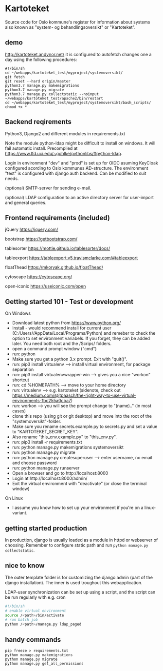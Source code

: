 # Kartoteket

Source code for Oslo kommune's register for information about systems
also known as "system- og behandlingsoversikt" or "Kartoteket".

## demo
http://kartoteket.andynor.net/
it is configured to autofetch changes one a day using the following procedures:
```
#!/bin/sh
cd ~/webapps/kartoteket_test/myproject/systemoversikt/
git fetch
git reset --hard origin/master
python3.7 manage.py makemigrations
python3.7 manage.py migrate
python3.7 manage.py collectstatic --noinput
~/webapps/kartoteket_test/apache2/bin/restart
cd ~/webapps/kartoteket_test/myproject/systemoversikt/bash_scripts/
chmod +x *
```


## Backend reqirements
Python3, Django2 and different modules in requirements.txt

Note the module python-ldap might be difficult to install on windows. It will fail automatic install. Precompiled at https://www.lfd.uci.edu/~gohlke/pythonlibs/#python-ldap.

Login in environment "dev" and "prod" is set up for OIDC asuming KeyCloak configured acording to Oslo kommunes AD-structure. The environment "test" is configured with django auth backend. Can be modified to suit needs.

(optional) SMTP-server for sending e-mail.

(optional) LDAP configuration to an active directory server for user-import and general queries.

## Frontend requirements (included)
jQuery https://jquery.com/

bootstrap https://getbootstrap.com/

tablesorter https://mottie.github.io/tablesorter/docs/

tableexport https://tableexport.v5.travismclarke.com/#tableexport

floatThead https://mkoryak.github.io/floatThead/

cytoscape https://cytoscape.org/

open-iconic https://useiconic.com/open



## Getting started 101 - Test or development
On Windows
* Download latest python from https://www.python.org/
* Install - would recommend install for current user (C:/Users/<user>/AppData/Local/Programs/Python) and remeber to check the option to set environment variabels. If you forget, they can be added later. You need both root and the /Scrips/ folders.
* open a command prompt window ("cmd")
* run: python
* Make sure you get a python 3.x prompt. Exit with "quit()".
* run: pip3 install virtualenv --> install virtual environment, for package separation
* run: pip3 install virtualenvwrapper-win --> gives you a nice "workon" shortcut
* run: cd %HOMEPATH% --> move to your home directory
* run: virtualenv <name> --> e.g. kartoteket (sidenote, check out https://medium.com/@jtpaasch/the-right-way-to-use-virtual-environments-1bc255a0cba7)
* run: workon <name> --> you will see the prompt change to "(name).." (in most cases)
* clone this repo (using git or git desktop) and move into the root of the "systemoversikt"-folder.
* Make sure you rename secrets.example.py to secrets.py and set a value to "KARTOTEKET_SECRET_KEY". 
* Also rename "this_env.example.py" to "this_env.py".
* run: pip3 install -r requirements.txt
* run: python manage.py makemigrations systemoversikt
* run: python manage.py migrate
* run: python manage.py createsuperuser --> enter username, no email and choose password
* run: python manage.py runserver
* Open a browser and go to http://localhost:8000
* Login at http://localhost:8000/admin/
* Exit the virtual environment with "deactivate" (or close the terminal window)

On Linux
* I assume you know how to set up your environment if you're on a linux-variant. 

## getting started production
In production, django is usually loaded as a module in httpd or webserver of choosing.
Remember to configure static path and run ```python manage.py collectstatic```.


## nice to know
The outer template folder is for customizing the django admin (part of the django installation). The inner is used troughout this webapplication.

LDAP-user synchronization can be set up using a script, and the script can be run regularly with e.g. cron

``` bash
#!/bin/sh
# enable virtual environment
source /<path>/bin/activate
# run batch job
python /<path>/manage.py ldap_paged
```

## handy commands
```
pip freeze > requirements.txt
python manage.py makemigrations
python manage.py migrate
python manage.py get_all_permissions
```
